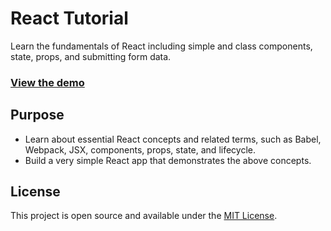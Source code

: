 # React Tutorial

Learn the fundamentals of React including simple and class components, state, props, and submitting form data.

### [View the demo](https://todoapplic.netlify.app/) 

## Purpose

- Learn about essential React concepts and related terms, such as Babel, Webpack, JSX, components, props, state, and lifecycle.
- Build a very simple React app that demonstrates the above concepts.



## License

This project is open source and available under the [MIT License](LICENSE).
